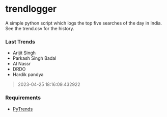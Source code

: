 # trendlogger
A simple python script which logs the top five searches of the day in India.<br>See the trend.csv for the history.<br>

<!-- Last Trends -->
### Last Trends
* Arijit Singh
* Parkash Singh Badal
* Al Nassr
* DRDO
* Hardik pandya
> 2023-04-25 18:16:09.432922

<!-- Requirements -->
### Requirements
* [PyTrends](https://github.com/dreyco676/pytrends)
